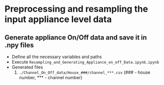 # Preprocessing and resampling the input appliance level data

## Generate appliance On/Off data and save it in .npy files
  - Define all the necessary variables and paths
  - Execute `Resampling_and_Generating_Appliance_on_off_Data.ipynb.ipynb`
  - Generated files
    1. `./Channel_On_Off_data/House_###/channel_***.csv` (### - house number, *** - channel number)

